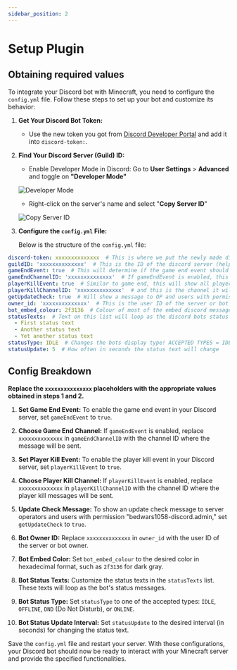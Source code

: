 ```yaml
---
sidebar_position: 2
---
```


# Setup Plugin

## Obtaining required values 

To integrate your Discord bot with Minecraft, you need to configure the `config.yml` file. Follow these steps to set up your bot and customize its behavior:

1. **Get Your Discord Bot Token:**

   - Use the new token you got from [Discord Developer Portal](https://discord.com/developers/applications) and add it into `discord-token:`.

2. **Find Your Discord Server (Guild) ID:**

   - Enable Developer Mode in Discord: Go to **User Settings** > **Advanced** and toggle on **"Developer Mode"**

   ![Developer Mode](https://cdn.iungo.tech/u/8ef3b17c-7789-4efe-b0d3-734f4de23953.png)

   - Right-click on the server's name and select "**Copy Server ID**"

   ![Copy Server ID](https://cdn.iungo.tech/u/9fd7e2ea-8d68-4b86-90e1-04bcbd5839a6.png)

3. **Configure the `config.yml` File:**

   Below is the structure of the `config.yml` file:

```yml title="config.yml"
discord-token: xxxxxxxxxxxxxx  # This is where we put the newly made discord bot token
guildID: 'xxxxxxxxxxxxxx'  # This is the ID of the discord server (help explain how to get that)
gameEndEvent: true  # This will determine if the game end event should be shown inside the server! Good for keeping track of showing off when players win games!
gameEndChannelID: 'xxxxxxxxxxxxxx'  # If gameEndEvent is enabled, this is the channel the message will be sent to
playerKillEvent: true  # Similar to game end, this will show all player kills inside discord
playerKillChannelID: 'xxxxxxxxxxxxxx'  # and this is the channel it will be sent too!
getUpdateCheck: true  # Will show a message to OP and users with permission "bedwars1058-discord.admin"
owner_id: 'xxxxxxxxxxxxxx'  # This is the user ID of the server or bot owner
bot_embed_colour: 2f3136  # Colour of most of the embed discord messages
statusTexts:  # Text on this list will loop as the discord bots status messages!
  - First status text
  - Another status text
  - Yet another status text
statusType: IDLE  # Changes the bots display type! ACCEPTED TYPES = IDLE, OFFLINE, DND and ONLINE
statusUpdate: 5  # How often in seconds the status text will change
```

## Config Breakdown

**Replace the `xxxxxxxxxxxxxxx` placeholders with the appropriate values obtained in steps 1 and 2.**

1. **Set Game End Event:**
   To enable the game end event in your Discord server, set `gameEndEvent` to `true`.

2. **Choose Game End Channel:**
   If `gameEndEvent` is enabled, replace `xxxxxxxxxxxxxx` in `gameEndChannelID` with the channel ID where the message will be sent.

3. **Set Player Kill Event:**
   To enable the player kill event in your Discord server, set `playerKillEvent` to `true`.

4. **Choose Player Kill Channel:**
   If `playerKillEvent` is enabled, replace `xxxxxxxxxxxxxx` in `playerKillChannelID` with the channel ID where the player kill messages will be sent.

5. **Update Check Message:**
   To show an update check message to server operators and users with permission "bedwars1058-discord.admin," set `getUpdateCheck` to `true`.

6. **Bot Owner ID:**
   Replace `xxxxxxxxxxxxxx` in `owner_id` with the user ID of the server or bot owner.

7. **Bot Embed Color:**
   Set `bot_embed_colour` to the desired color in hexadecimal format, such as `2f3136` for dark gray.

8. **Bot Status Texts:**
   Customize the status texts in the `statusTexts` list. These texts will loop as the bot's status messages.

9. **Bot Status Type:**
   Set `statusType` to one of the accepted types: `IDLE`, `OFFLINE`, `DND` (Do Not Disturb), or `ONLINE`.

10. **Bot Status Update Interval:**
    Set `statusUpdate` to the desired interval (in seconds) for changing the status text.

Save the `config.yml` file and restart your server. With these configurations, your Discord bot should now be ready to interact with your Minecraft server and provide the specified functionalities.
